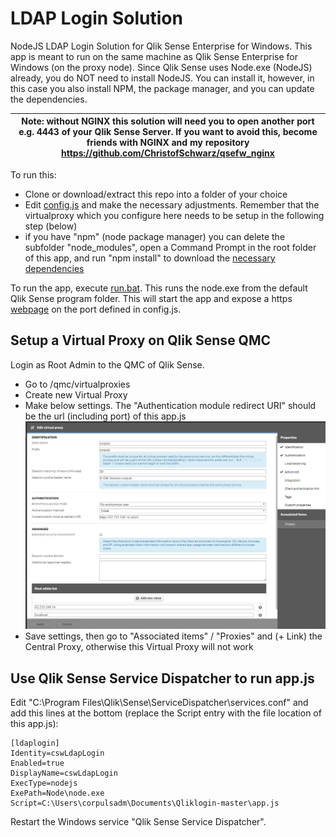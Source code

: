 # LDAP Login Solution
NodeJS LDAP Login Solution for Qlik Sense Enterprise for Windows. This app is meant to run on the same machine as Qlik Sense Enterprise for Windows (on the proxy node). Since Qlik Sense uses Node.exe (NodeJS) already, you do NOT need to install NodeJS. You can install it, however, in this case you also install NPM, the package manager, and you can update the dependencies.

| Note: without NGINX this solution will need you to open another port e.g. 4443 of your Qlik Sense Server. If you want to avoid this, become friends with NGINX and my repository https://github.com/ChristofSchwarz/qsefw_nginx |
| ------ |

To run this:
 * Clone or download/extract this repo into a folder of your choice
 * Edit <a href="config.js">config.js</a> and make the necessary adjustments. Remember that the virtualproxy which you configure here needs to be setup in the following step (below)
 * if you have "npm" (node package manager) you can delete the subfolder "node_modules", open a Command Prompt in the root folder of this app, and run "npm install" to download the <a href="package.json">necessary dependencies</a>
 
To run the app, execute <a href="run.bat">run.bat</a>. This runs the node.exe from the default Qlik Sense program folder. This will start the app and expose a https <a href="login.html">webpage</a> on the port defined in config.js. 

## Setup a Virtual Proxy on Qlik Sense QMC

Login as Root Admin to the QMC of Qlik Sense. 
 * Go to /qmc/virtualproxies
 * Create new Virtual Proxy 
 * Make below settings. The "Authentication module redirect URI" should be the url (including port) of this app.js
![screenshot](/public/screenshot.png "screenshot") 
 * Save settings, then go to "Associated items" / "Proxies" and (+ Link) the Central Proxy, otherwise this Virtual Proxy will not work
 

## Use Qlik Sense Service Dispatcher to run app.js
Edit "C:\Program Files\Qlik\Sense\ServiceDispatcher\services.conf" and add this lines at the bottom (replace the Script entry with the file location of this app.js):
```
[ldaplogin]
Identity=cswLdapLogin
Enabled=true
DisplayName=cswLdapLogin
ExecType=nodejs
ExePath=Node\node.exe
Script=C:\Users\corpulsadm\Documents\Qliklogin-master\app.js
```
Restart the Windows service "Qlik Sense Service Dispatcher". 
